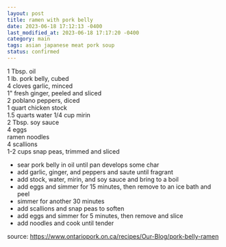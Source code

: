 ```yaml
---
layout: post
title: ramen with pork belly
date: 2023-06-18 17:12:13 -0400
last_modified_at: 2023-06-18 17:17:20 -0400
category: main
tags: asian japanese meat pork soup
status: confirmed
---
```


1 Tbsp. oil  
1 lb. pork belly, cubed  
4 cloves garlic, minced  
1" fresh ginger, peeled and sliced  
2 poblano peppers, diced  
1 quart chicken stock  
1.5 quarts water
1/4 cup mirin  
2 Tbsp. soy sauce  
4 eggs  
ramen noodles  
4 scallions  
1-2 cups snap peas, trimmed and sliced  
* sear pork belly in oil until pan develops some char
* add garlic, ginger, and peppers and saute until fragrant
* add stock, water, mirin, and soy sauce and bring to a boil
* add eggs and simmer for 15 minutes, then remove to an ice bath and peel
* simmer for another 30 minutes
* add scallions and snap peas to soften
* add eggs and simmer for 5 minutes, then remove and slice
* add noodles and cook until tender

source: <https://www.ontariopork.on.ca/recipes/Our-Blog/pork-belly-ramen>
